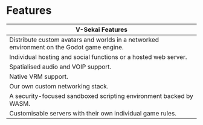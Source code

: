 # Features

|V-Sekai Features|
|--|
|Distribute custom avatars and worlds in a networked environment on the Godot game engine.|
|Individual hosting and social functions or a hosted web server.|
|Spatialised audio and VOIP support.|
|Native VRM support.|
|Our own custom networking stack.|
|A security-focused sandboxed scripting environment backed by WASM.|
|Customisable servers with their own individual game rules.|